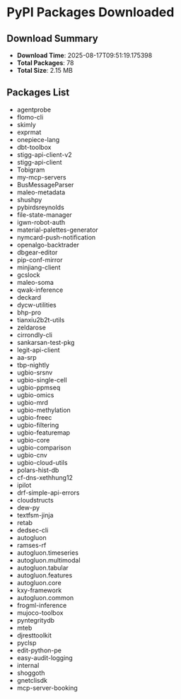 # PyPI Packages Downloaded

## Download Summary
- **Download Time**: 2025-08-17T09:51:19.175398
- **Total Packages**: 78
- **Total Size**: 2.15 MB

## Packages List
- agentprobe
- flomo-cli
- skimly
- exprmat
- onepiece-lang
- dbt-toolbox
- stigg-api-client-v2
- stigg-api-client
- Tobigram
- my-mcp-servers
- BusMessageParser
- maleo-metadata
- shushpy
- pybirdsreynolds
- file-state-manager
- igwn-robot-auth
- material-palettes-generator
- nymcard-push-notification
- openalgo-backtrader
- dbgear-editor
- pip-conf-mirror
- minjiang-client
- gcslock
- maleo-soma
- qwak-inference
- deckard
- dycw-utilities
- bhp-pro
- tianxiu2b2t-utils
- zeldarose
- cirrondly-cli
- sankarsan-test-pkg
- legit-api-client
- aa-srp
- tbp-nightly
- ugbio-srsnv
- ugbio-single-cell
- ugbio-ppmseq
- ugbio-omics
- ugbio-mrd
- ugbio-methylation
- ugbio-freec
- ugbio-filtering
- ugbio-featuremap
- ugbio-core
- ugbio-comparison
- ugbio-cnv
- ugbio-cloud-utils
- polars-hist-db
- cf-dns-xethhung12
- ipilot
- drf-simple-api-errors
- cloudstructs
- dew-py
- textfsm-jinja
- retab
- dedsec-cli
- autogluon
- ramses-rf
- autogluon.timeseries
- autogluon.multimodal
- autogluon.tabular
- autogluon.features
- autogluon.core
- kxy-framework
- autogluon.common
- frogml-inference
- mujoco-toolbox
- pyntegritydb
- mteb
- djresttoolkit
- pyclsp
- edit-python-pe
- easy-audit-logging
- internal
- shoggoth
- gnetclisdk
- mcp-server-booking

